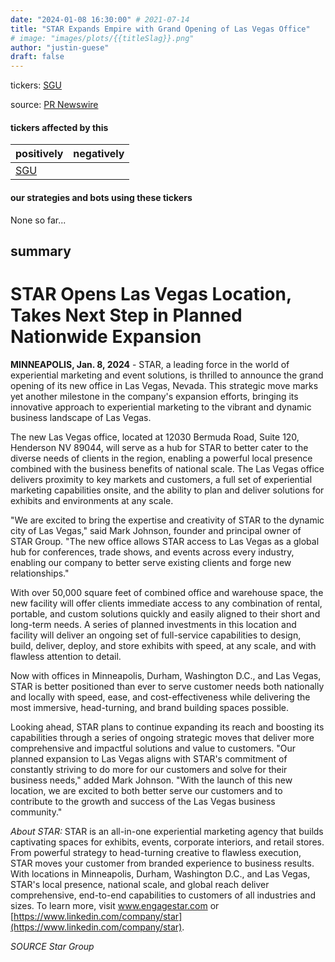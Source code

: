```yaml
---
date: "2024-01-08 16:30:00" # 2021-07-14
title: "STAR Expands Empire with Grand Opening of Las Vegas Office"
# image: "images/plots/{{titleSlag}}.png"
author: "justin-guese"
draft: false
---
```

tickers: <a href='https://finance.yahoo.com/quote/SGU' target='_blank'>SGU</a> 

source: <a href='https://www.prnewswire.com/news-releases/star-opens-las-vegas-location-takes-next-step-in-planned-nationwide-expansion-302026662.html' target='_blank'>PR Newswire</a>

#### tickers affected by this

| positively | negatively |
|------------|------------
| <a href='https://finance.yahoo.com/quote/SGU' target='_blank'>SGU</a> |  |

#### our strategies and bots using these tickers

None so far...

## summary

# STAR Opens Las Vegas Location, Takes Next Step in Planned Nationwide Expansion

**MINNEAPOLIS, Jan. 8, 2024** - STAR, a leading force in the world of experiential marketing and event solutions, is thrilled to announce the grand opening of its new office in Las Vegas, Nevada. This strategic move marks yet another milestone in the company's expansion efforts, bringing its innovative approach to experiential marketing to the vibrant and dynamic business landscape of Las Vegas.

The new Las Vegas office, located at 12030 Bermuda Road, Suite 120, Henderson NV 89044, will serve as a hub for STAR to better cater to the diverse needs of clients in the region, enabling a powerful local presence combined with the business benefits of national scale. The Las Vegas office delivers proximity to key markets and customers, a full set of experiential marketing capabilities onsite, and the ability to plan and deliver solutions for exhibits and environments at any scale.

"We are excited to bring the expertise and creativity of STAR to the dynamic city of Las Vegas," said Mark Johnson, founder and principal owner of STAR Group. "The new office allows STAR access to Las Vegas as a global hub for conferences, trade shows, and events across every industry, enabling our company to better serve existing clients and forge new relationships."

With over 50,000 square feet of combined office and warehouse space, the new facility will offer clients immediate access to any combination of rental, portable, and custom solutions quickly and easily aligned to their short and long-term needs. A series of planned investments in this location and facility will deliver an ongoing set of full-service capabilities to design, build, deliver, deploy, and store exhibits with speed, at any scale, and with flawless attention to detail.

Now with offices in Minneapolis, Durham, Washington D.C., and Las Vegas, STAR is better positioned than ever to serve customer needs both nationally and locally with speed, ease, and cost-effectiveness while delivering the most immersive, head-turning, and brand building spaces possible.

Looking ahead, STAR plans to continue expanding its reach and boosting its capabilities through a series of ongoing strategic moves that deliver more comprehensive and impactful solutions and value to customers. "Our planned expansion to Las Vegas aligns with STAR's commitment of constantly striving to do more for our customers and solve for their business needs," added Mark Johnson. "With the launch of this new location, we are excited to both better serve our customers and to contribute to the growth and success of the Las Vegas business community."

*About STAR:* STAR is an all-in-one experiential marketing agency that builds captivating spaces for exhibits, events, corporate interiors, and retail stores. From powerful strategy to head-turning creative to flawless execution, STAR moves your customer from branded experience to business results. With locations in Minneapolis, Durham, Washington D.C., and Las Vegas, STAR's local presence, national scale, and global reach deliver comprehensive, end-to-end capabilities to customers of all industries and sizes. To learn more, visit www.engagestar.com or [https://www.linkedin.com/company/star](https://www.linkedin.com/company/star).

*SOURCE Star Group*